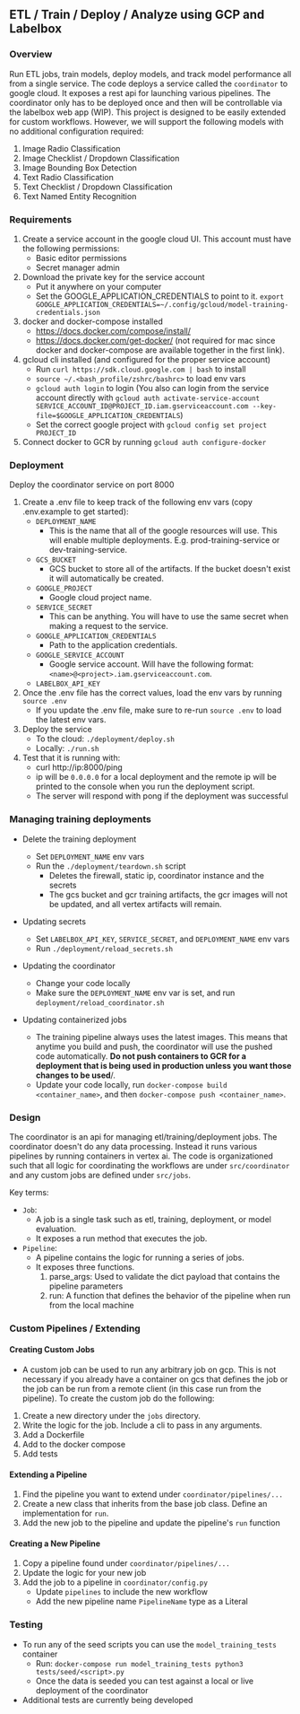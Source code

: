 ## ETL / Train / Deploy / Analyze using GCP and Labelbox


### Overview

Run ETL jobs, train models, deploy models, and track model performance all from a single service. The code deploys a service called the `coordinator` to google cloud. It exposes a rest api for launching various pipelines. The coordinator only has to be deployed once and then will be controllable via the labelbox web app (WIP). This project is designed to be easily extended for custom workflows. However, we will support the following models with no additional configuration required:

1. Image Radio Classification
2. Image Checklist / Dropdown Classification
3. Image Bounding Box Detection
4. Text Radio Classification
5. Text Checklist / Dropdown Classification
6. Text Named Entity Recognition

### Requirements

1. Create a service account in the google cloud UI. This account must have the following permissions:
    * Basic editor permissions
    * Secret manager admin
2. Download the private key for the service account
    * Put it anywhere on your computer
    * Set the GOOGLE_APPLICATION_CREDENTIALS to point to it. `export GOOGLE_APPLICATION_CREDENTIALS=~/.config/gcloud/model-training-credentials.json`
3. docker and docker-compose installed
    * https://docs.docker.com/compose/install/
    * https://docs.docker.com/get-docker/ (not required for mac since docker and docker-compose are available together in the first link).
4. gcloud cli installed (and configured for the proper service account)
    * Run `curl https://sdk.cloud.google.com | bash` to install
    * `source ~/.<bash_profile/zshrc/bashrc>` to load env vars
    * `gcloud auth login` to login (You also can login from the service account directly with `gcloud auth activate-service-account SERVICE_ACCOUNT_ID@PROJECT_ID.iam.gserviceaccount.com --key-file=$GOOGLE_APPLICATION_CREDENTIALS`)
    * Set the correct google project with `gcloud config set project PROJECT_ID`
5. Connect docker to GCR by running `gcloud auth configure-docker`


### Deployment

Deploy the coordinator service on port 8000

1. Create a .env file to keep track of the following env vars (copy .env.example to get started):
    - `DEPLOYMENT_NAME`
        - This is the name that all of the google resources will use. This will enable multiple deployments. E.g. prod-training-service or dev-training-service.
    - `GCS_BUCKET`
        - GCS bucket to store all of the artifacts. If the bucket doesn't exist it will automatically be created.
    - `GOOGLE_PROJECT`
        - Google cloud project name.
    - `SERVICE_SECRET`
        - This can be anything. You will have to use the same secret when making a request to the service.
    - `GOOGLE_APPLICATION_CREDENTIALS`
        - Path to the application credentials.
    - `GOOGLE_SERVICE_ACCOUNT`
        - Google service account. Will have the following format: `<name>@<project>.iam.gserviceaccount.com`.
    - `LABELBOX_API_KEY`
2. Once the .env file has the correct values, load the env vars by running `source .env`
    - If you update the .env file, make sure to re-run `source .env` to load the latest env vars.
3. Deploy the service
    - To the cloud: `./deployment/deploy.sh`
    - Locally: `./run.sh`
4. Test that it is running with:
    - curl http://ip:8000/ping
    - ip will be `0.0.0.0` for a local deployment and the remote ip will be printed to the console when you run the deployment script.
    - The server will respond with pong if the deployment was successful


### Managing training deployments


* Delete the training deployment
    - Set `DEPLOYMENT_NAME` env vars
    - Run the `./deployment/teardown.sh` script
        - Deletes the firewall, static ip, coordinator instance and the secrets
        - The gcs bucket and gcr training artifacts, the gcr images will not be updated, and all vertex artifacts will remain.

* Updating secrets
    - Set `LABELBOX_API_KEY`, `SERVICE_SECRET`, and `DEPLOYMENT_NAME` env vars
    - Run `./deployment/reload_secrets.sh`

* Updating the coordinator
    - Change your code locally
    - Make sure the `DEPLOYMENT_NAME` env var is set, and run `deployment/reload_coordinator.sh`

* Updating containerized jobs
    - The training pipeline always uses the latest images. This means that anytime you build and push, the coordinator will use the pushed code automatically. <b>Do not push containers to GCR for a deployment that is being used in production unless you want those changes to be used</b>/.
    - Update your code locally, run `docker-compose build <container_name>`, and then `docker-compose push <container_name>`.



### Design

The coordinator is an api for managing etl/training/deployment jobs. The coordinator doesn't do any data processing. Instead it runs various pipelines by running containers in vertex ai. The code is organizationed such that all logic for coordinating the workflows are under `src/coordinator` and any custom jobs are defined under `src/jobs`.


Key terms:
* `Job`:
    - A job is a single task such as etl, training, deployment, or model evaluation.
    - It exposes a run method that executes the job.
* `Pipeline`:
    - A pipeline contains the logic for running a series of jobs.
    - It exposes three functions.
        1. parse_args: Used to validate the dict payload that contains the pipeline parameters
        2. run: A function that defines the behavior of the pipeline when run from the local machine


### Custom Pipelines / Extending

#### Creating Custom Jobs
* A custom job can be used to run any arbitrary job on gcp. This is not necessary if you already have a container on gcs that defines the job or the job can be run from a remote client (in this case run from the pipeline). To create the custom job do the following:
1. Create a new directory under the `jobs` directory.
2. Write the logic for the job. Include a cli to pass in any arguments.
3. Add a Dockerfile
5. Add to the docker compose
6. Add tests

#### Extending a Pipeline
1. Find the pipeline you want to extend under `coordinator/pipelines/...`
2. Create a new class that inherits from the base job class. Define an implementation for `run`.
3. Add the new job to the pipeline and update the pipeline's `run` function


#### Creating a New Pipeline
1. Copy a pipeline found under `coordinator/pipelines/...`
2. Update the logic for your new job
3. Add the job to a pipeline in `coordinator/config.py`
    * Update `pipelines` to include the new workflow
    * Add the new pipeline name `PipelineName` type as a Literal


### Testing

* To run any of the seed scripts you can use the `model_training_tests` container
    * Run: `docker-compose run model_training_tests python3 tests/seed/<script>.py`
    * Once the data is seeded you can test against a local or live deployment of the coordinator
* Additional tests are currently being developed
